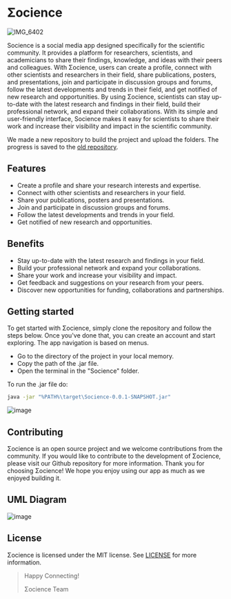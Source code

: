 # Σocience

![IMG_6402](https://user-images.githubusercontent.com/116200237/212569197-114bda3c-2082-44a1-aa24-1e1d247e996c.jpg)


Socience is a social media app designed specifically for the scientific community. It provides a platform for researchers, scientists, and academicians to share their findings, knowledge, and ideas with their peers and colleagues. With Σocience, users can create a profile, connect with other scientists and researchers in their field, share publications, posters, and presentations, join and participate in discussion groups and forums, follow the latest developments and trends in their field, and get notified of new research and opportunities. By using Σocience, scientists can stay up-to-date with the latest research and findings in their field, build their professional network, and expand their collaborations. With its simple and user-friendly interface, Socience makes it easy for scientists to share their work and increase their visibility and impact in the scientific community.

We made a new repository to build the project and upload the folders. The progress is saved to the [old repository](https://github.com/EleniVasilaki/Social-Network).

## Features
* Create a profile and share your research interests and expertise.
* Connect with other scientists and researchers in your field.
* Share your publications, posters and presentations.
* Join and participate in discussion groups and forums.
* Follow the latest developments and trends in your field.
* Get notified of new research and opportunities.

## Benefits
* Stay up-to-date with the latest research and findings in your field.
* Build your professional network and expand your collaborations.
* Share your work and increase your visibility and impact.
* Get feedback and suggestions on your research from your peers.
* Discover new opportunities for funding, collaborations and partnerships.

## Getting started
To get started with Σocience, simply clone the repository and follow the steps below. Once you've done that, you can create an account and start exploring. The app navigation is based on menus.

- Go to the directory of the project in your local memory.
- Copy the path of the .jar file.
- Open the terminal in the "Socience" folder.

To run the .jar file do:
```bash
java -jar "%PATH%\target\Socience-0.0.1-SNAPSHOT.jar"
```
![image](https://user-images.githubusercontent.com/115191300/213157941-6a4f22f0-5758-46b4-b1a7-e83319fd0244.png)


## Contributing
Σocience is an open source project and we welcome contributions from the community. If you would like to contribute to the development of Σocience, please visit our Github repository for more information. Thank you for choosing Σocience! We hope you enjoy using our app as much as we enjoyed building it.

## UML Diagram

![image](https://user-images.githubusercontent.com/116200237/213125090-fab0757b-5695-42fa-9797-3d2facb59d05.png)

## License
Σocience is licensed under the MIT license. See [LICENSE](https://github.com/EleniVasilaki/Socience/blob/main/LICENSE.md) for more information.

>Happy Connecting!
>
>Σocience Team
